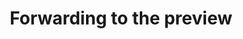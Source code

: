 ---
# permalink: /preview
redirect: https://60ee45f4dceaab0008f70df8--worldmusictextbook.netlify.app
layout: redirect
title: Forwarding to the preview
---